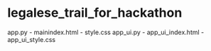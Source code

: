 # legalese_trail_for_hackathon

app.py - mainindex.html - style.css
app_ui.py - app_ui_index.html - app_ui_style.css

